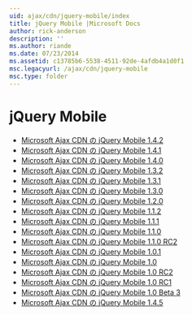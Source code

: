 ```yaml
---
uid: ajax/cdn/jquery-mobile/index
title: jQuery Mobile |Microsoft Docs
author: rick-anderson
description: ''
ms.author: riande
ms.date: 07/23/2014
ms.assetid: c13785b6-5538-4511-92de-4afdb4a1d0f1
msc.legacyurl: /ajax/cdn/jquery-mobile
msc.type: folder
---
```

<a name="jquery-mobile"></a>jQuery Mobile
====================
- [Microsoft Ajax CDN の jQuery Mobile 1.4.2](cdnjquerymobile142.md)
- [Microsoft Ajax CDN の jQuery Mobile 1.4.1](cdnjquerymobile141.md)
- [Microsoft Ajax CDN の jQuery Mobile 1.4.0](cdnjquerymobile140.md)
- [Microsoft Ajax CDN の jQuery Mobile 1.3.2](cdnjquerymobile132.md)
- [Microsoft Ajax CDN の jQuery Mobile 1.3.1](cdnjquerymobile131.md)
- [Microsoft Ajax CDN の jQuery Mobile 1.3.0](cdnjquerymobile130.md)
- [Microsoft Ajax CDN の jQuery Mobile 1.2.0](cdnjquerymobile120.md)
- [Microsoft Ajax CDN の jQuery Mobile 1.1.2](cdnjquerymobile112.md)
- [Microsoft Ajax CDN の jQuery Mobile 1.1.1](cdnjquerymobile111.md)
- [Microsoft Ajax CDN の jQuery Mobile 1.1.0](cdnjquerymobile110.md)
- [Microsoft Ajax CDN の jQuery Mobile 1.1.0 RC2](cdnjquerymobile110rc2.md)
- [Microsoft Ajax CDN の jQuery Mobile 1.0.1](cdnjquerymobile101.md)
- [Microsoft Ajax CDN の jQuery Mobile 1.0](cdnjquerymobile10.md)
- [Microsoft Ajax CDN の jQuery Mobile 1.0 RC2](cdnjquerymobile10rc2.md)
- [Microsoft Ajax CDN の jQuery Mobile 1.0 RC1](cdnjquerymobile10rc1.md)
- [Microsoft Ajax CDN の jQuery Mobile 1.0 Beta 3](cdnjquerymobile10b3.md)
- [Microsoft Ajax CDN の jQuery Mobile 1.4.5](cdnjquerymobile145.md)
